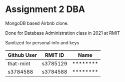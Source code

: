 # Assignment 2 DBA

MongoDB based Airbnb clone.

Done for Database Administration class in 2021 at RMIT

Sanitized for personal info and keys

| Github User | RMIT ID | Name |
| -- | -- | -- |
| that-mint | s3785129 | ******** |
| s3784588 | s3784588 | ********
